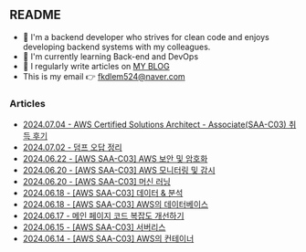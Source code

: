 
## README

- 🚀 I'm a backend developer who strives for clean code and enjoys developing backend systems with my colleagues.
- 🌱 I'm currently learning Back-end and DevOps
- 📝 I regularly write articles on [MY BLOG](https://velog.io/@jaymin_e/posts/)
- This is my email 👉  fkdlem524@naver.com

### Articles

- [2024.07.04 - AWS Certified Solutions Architect - Associate(SAA-C03) 취득 후기](https://velog.io/@jaymin_e/AWS-Certified-Solutions-Architect-AssociateSAA-C03-%EC%B7%A8%EB%93%9D-%ED%9B%84%EA%B8%B0) <br/>
- [2024.07.02 - 덤프 오답 정리](https://velog.io/@jaymin_e/%EB%8D%A4%ED%94%84-%EC%98%A4%EB%8B%B5-%EC%A0%95%EB%A6%AC) <br/>
- [2024.06.22 - [AWS SAA-C03] AWS 보안 및 암호화](https://velog.io/@jaymin_e/AWS-SAA-C03-AWS-%EB%B3%B4%EC%95%88-%EB%B0%8F-%EC%95%94%ED%98%B8%ED%99%94) <br/>
- [2024.06.20 - [AWS SAA-C03] AWS 모니터링 및 감시](https://velog.io/@jaymin_e/AWS-SAA-C03-AWS-%EB%AA%A8%EB%8B%88%ED%84%B0%EB%A7%81-%EB%B0%8F-%EA%B0%90%EC%8B%9C) <br/>
- [2024.06.20 - [AWS SAA-C03] 머신 러닝](https://velog.io/@jaymin_e/AWS-SAA-C03-%EB%A8%B8%EC%8B%A0-%EB%9F%AC%EB%8B%9D) <br/>
- [2024.06.18 - [AWS SAA-C03] 데이터 & 분석](https://velog.io/@jaymin_e/AWS-SAA-C03-%EB%8D%B0%EC%9D%B4%ED%84%B0-%EB%B6%84%EC%84%9D) <br/>
- [2024.06.18 - [AWS SAA-C03] AWS의 데이터베이스](https://velog.io/@jaymin_e/AWS-SAA-C03-AWS%EC%9D%98-%EB%8D%B0%EC%9D%B4%ED%84%B0%EB%B2%A0%EC%9D%B4%EC%8A%A4) <br/>
- [2024.06.17 - 메인 페이지 코드 복잡도 개선하기](https://velog.io/@jaymin_e/%EB%A9%94%EC%9D%B8-%ED%8E%98%EC%9D%B4%EC%A7%80-%EC%BD%94%EB%93%9C-%EB%B3%B5%EC%9E%A1%EB%8F%84-%EA%B0%9C%EC%84%A0%ED%95%98%EA%B8%B0) <br/>
- [2024.06.15 - [AWS SAA-C03] 서버리스](https://velog.io/@jaymin_e/AWS-SAA-C03-%EC%84%9C%EB%B2%84%EB%A6%AC%EC%8A%A4) <br/>
- [2024.06.14 - [AWS SAA-C03] AWS의 컨테이너](https://velog.io/@jaymin_e/AWS-SAA-C03-AWS%EC%9D%98-%EC%BB%A8%ED%85%8C%EC%9D%B4%EB%84%88) <br/>
